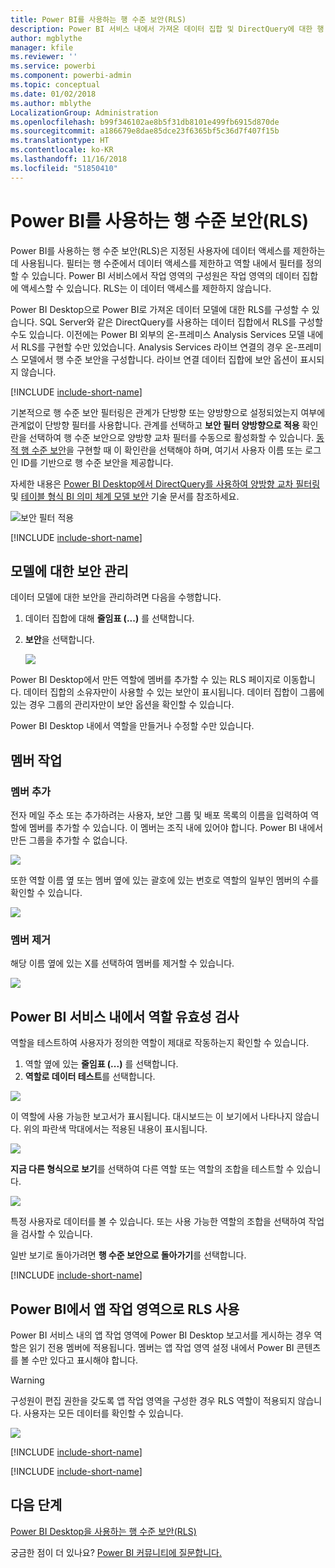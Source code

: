 ```yaml
---
title: Power BI를 사용하는 행 수준 보안(RLS)
description: Power BI 서비스 내에서 가져온 데이터 집합 및 DirectQuery에 대한 행 수준 보안을 구성하는 방법입니다.
author: mgblythe
manager: kfile
ms.reviewer: ''
ms.service: powerbi
ms.component: powerbi-admin
ms.topic: conceptual
ms.date: 01/02/2018
ms.author: mblythe
LocalizationGroup: Administration
ms.openlocfilehash: b99f346102ae8b5f31db8101e499fb6915d870de
ms.sourcegitcommit: a186679e8dae85dce23f6365bf5c36d7f407f15b
ms.translationtype: HT
ms.contentlocale: ko-KR
ms.lasthandoff: 11/16/2018
ms.locfileid: "51850410"
---
```

# <a name="row-level-security-rls-with-power-bi"></a>Power BI를 사용하는 행 수준 보안(RLS)
Power BI를 사용하는 행 수준 보안(RLS)은 지정된 사용자에 데이터 액세스를 제한하는 데 사용됩니다. 필터는 행 수준에서 데이터 액세스를 제한하고 역할 내에서 필터를 정의할 수 있습니다. Power BI 서비스에서 작업 영역의 구성원은 작업 영역의 데이터 집합에 액세스할 수 있습니다. RLS는 이 데이터 액세스를 제한하지 않습니다. 

Power BI Desktop으로 Power BI로 가져온 데이터 모델에 대한 RLS를 구성할 수 있습니다. SQL Server와 같은 DirectQuery를 사용하는 데이터 집합에서 RLS를 구성할 수도 있습니다. 이전에는 Power BI 외부의 온-프레미스 Analysis Services 모델 내에서 RLS를 구현할 수만 있었습니다. Analysis Services 라이브 연결의 경우 온-프레미스 모델에서 행 수준 보안을 구성합니다. 라이브 연결 데이터 집합에 보안 옵션이 표시되지 않습니다.

[!INCLUDE [include-short-name](./includes/rls-desktop-define-roles.md)]

기본적으로 행 수준 보안 필터링은 관계가 단방향 또는 양방향으로 설정되었는지 여부에 관계없이 단방향 필터를 사용합니다. 관계를 선택하고 **보안 필터 양방향으로 적용** 확인란을 선택하여 행 수준 보안으로 양방향 교차 필터를 수동으로 활성화할 수 있습니다. [동적 행 수준 보안](https://docs.microsoft.com/sql/analysis-services/supplemental-lesson-implement-dynamic-security-by-using-row-filters)을 구현할 때 이 확인란을 선택해야 하며, 여기서 사용자 이름 또는 로그인 ID를 기반으로 행 수준 보안을 제공합니다.

자세한 내용은 [Power BI Desktop에서 DirectQuery를 사용하여 양방향 교차 필터링](desktop-bidirectional-filtering.md) 및 [테이블 형식 BI 의미 체계 모델 보안](http://download.microsoft.com/download/D/2/0/D20E1C5F-72EA-4505-9F26-FEF9550EFD44/Securing%20the%20Tabular%20BI%20Semantic%20Model.docx) 기술 문서를 참조하세요.

![보안 필터 적용](media/service-admin-rls/rls-apply-security-filter.png)


[!INCLUDE [include-short-name](./includes/rls-desktop-view-as-roles.md)]

## <a name="manage-security-on-your-model"></a>모델에 대한 보안 관리
데이터 모델에 대한 보안을 관리하려면 다음을 수행합니다.

1. 데이터 집합에 대해 **줄임표 (...)** 를 선택합니다.
2. **보안**을 선택합니다.
   
   ![](media/service-admin-rls/rls-security.png)

Power BI Desktop에서 만든 역할에 멤버를 추가할 수 있는 RLS 페이지로 이동합니다. 데이터 집합의 소유자만이 사용할 수 있는 보안이 표시됩니다. 데이터 집합이 그룹에 있는 경우 그룹의 관리자만이 보안 옵션을 확인할 수 있습니다. 

Power BI Desktop 내에서 역할을 만들거나 수정할 수만 있습니다.

## <a name="working-with-members"></a>멤버 작업
### <a name="add-members"></a>멤버 추가
전자 메일 주소 또는 추가하려는 사용자, 보안 그룹 및 배포 목록의 이름을 입력하여 역할에 멤버를 추가할 수 있습니다. 이 멤버는 조직 내에 있어야 합니다. Power BI 내에서 만든 그룹을 추가할 수 없습니다.

![](media/service-admin-rls/rls-add-member.png)

또한 역할 이름 옆 또는 멤버 옆에 있는 괄호에 있는 번호로 역할의 일부인 멤버의 수를 확인할 수 있습니다.

![](media/service-admin-rls/rls-member-count.png)

### <a name="remove-members"></a>멤버 제거
해당 이름 옆에 있는 X를 선택하여 멤버를 제거할 수 있습니다. 

![](media/service-admin-rls/rls-remove-member.png)

## <a name="validating-the-role-within-the-power-bi-service"></a>Power BI 서비스 내에서 역할 유효성 검사
역할을 테스트하여 사용자가 정의한 역할이 제대로 작동하는지 확인할 수 있습니다. 

1. 역할 옆에 있는 **줄임표 (...)** 를 선택합니다.
2. **역할로 데이터 테스트**를 선택합니다.

![](media/service-admin-rls/rls-test-role.png)

이 역할에 사용 가능한 보고서가 표시됩니다. 대시보드는 이 보기에서 나타나지 않습니다. 위의 파란색 막대에서는 적용된 내용이 표시됩니다.

![](media/service-admin-rls/rls-test-role2.png)

**지금 다른 형식으로 보기**를 선택하여 다른 역할 또는 역할의 조합을 테스트할 수 있습니다.

![](media/service-admin-rls/rls-test-role3.png)

특정 사용자로 데이터를 볼 수 있습니다. 또는 사용 가능한 역할의 조합을 선택하여 작업을 검사할 수 있습니다. 

일반 보기로 돌아가려면 **행 수준 보안으로 돌아가기**를 선택합니다.

[!INCLUDE [include-short-name](./includes/rls-usernames.md)]

## <a name="using-rls-with-app-workspaces-in-power-bi"></a>Power BI에서 앱 작업 영역으로 RLS 사용
Power BI 서비스 내의 앱 작업 영역에 Power BI Desktop 보고서를 게시하는 경우 역할은 읽기 전용 멤버에 적용됩니다. 멤버는 앱 작업 영역 설정 내에서 Power BI 콘텐츠를 볼 수만 있다고 표시해야 합니다.

> [!WARNING]
> 구성원이 편집 권한을 갖도록 앱 작업 영역을 구성한 경우 RLS 역할이 적용되지 않습니다. 사용자는 모든 데이터를 확인할 수 있습니다.
> 
> 

![](media/service-admin-rls/rls-group-settings.png)

[!INCLUDE [include-short-name](./includes/rls-limitations.md)]

[!INCLUDE [include-short-name](./includes/rls-faq.md)]

## <a name="next-steps"></a>다음 단계
[Power BI Desktop을 사용하는 행 수준 보안(RLS)](desktop-rls.md)  

궁금한 점이 더 있나요? [Power BI 커뮤니티에 질문합니다.](http://community.powerbi.com/)

